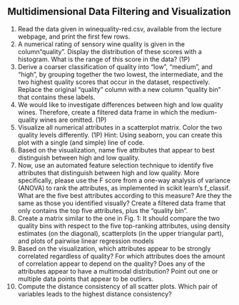 ## Multidimensional Data Filtering and Visualization

1. Read the data given in winequality-red.csv, available from the lecture webpage, and print the
first few rows. 
2. A numerical rating of sensory wine quality is given in the column“quality”. Display the distribution
of these scores with a histogram. What is the range of this score in the data? (1P)
3. Derive a coarser classification of quality into “low”, “medium”, and “high”, by grouping together
the two lowest, the intermediate, and the two highest quality scores that occur in the dataset,
respectively. Replace the original “quality” column with a new column “quality bin” that contains
these labels. 
4. We would like to investigate differences between high and low quality wines. Therefore, create a
filtered data frame in which the medium-quality wines are omitted. (1P)
5. Visualize all numerical attributes in a scatterplot matrix. Color the two quality levels differently.
(1P) Hint: Using seaborn, you can create this plot with a single (and simple) line of code.
6. Based on the visualization, name five attributes that appear to best distinguish between high and
low quality.
7. Now, use an automated feature selection technique to identify five attributes that distinguish
between high and low quality. More specifically, please use the F score from a one-way analysis
of variance (ANOVA) to rank the attributes, as implemented in scikit learn’s f_classif. What
are the five best attributes according to this measure? Are they the same as those you identified
visually? Create a filtered data frame that only contains the top five attributes, plus the “quality
bin”. 
8. Create a matrix similar to the one in Fig. 1: It should compare the two quality bins with respect
to the five top-ranking attributes, using density estimates (on the diagonal), scatterplots (in the
upper triangular part), and plots of pairwise linear regression models 
9. Based on the visualization, which attributes appear to be strongly correlated regardless of quality?
For which attributes does the amount of correlation appear to depend on the quality? Does any
of the attributes appear to have a multimodal distribution? Point out one or multiple data points
that appear to be outliers. 
9. Compute the distance consistency of all scatter plots. Which pair of variables leads to the highest
distance consistency? 